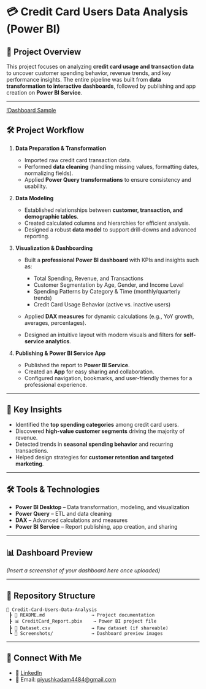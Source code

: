 # 💳 Credit Card Users Data Analysis (Power BI)

## 📌 Project Overview

This project focuses on analyzing **credit card usage and transaction data** to uncover customer spending behavior, revenue trends, and key performance insights. The entire pipeline was built from **data transformation to interactive dashboards**, followed by publishing and app creation on **Power BI Service**.

---
[!Dashboard Sample](Dashboard.png)
## 🛠️ Project Workflow

1. **Data Preparation & Transformation**

   * Imported raw credit card transaction data.
   * Performed **data cleaning** (handling missing values, formatting dates, normalizing fields).
   * Applied **Power Query transformations** to ensure consistency and usability.

2. **Data Modeling**

   * Established relationships between **customer, transaction, and demographic tables**.
   * Created calculated columns and hierarchies for efficient analysis.
   * Designed a robust **data model** to support drill-downs and advanced reporting.

3. **Visualization & Dashboarding**

   * Built a **professional Power BI dashboard** with KPIs and insights such as:

     * Total Spending, Revenue, and Transactions
     * Customer Segmentation by Age, Gender, and Income Level
     * Spending Patterns by Category & Time (monthly/quarterly trends)
     * Credit Card Usage Behavior (active vs. inactive users)
   * Applied **DAX measures** for dynamic calculations (e.g., YoY growth, averages, percentages).
   * Designed an intuitive layout with modern visuals and filters for **self-service analytics**.

4. **Publishing & Power BI Service App**

   * Published the report to **Power BI Service**.
   * Created an **App** for easy sharing and collaboration.
   * Configured navigation, bookmarks, and user-friendly themes for a professional experience.

---

## 🚀 Key Insights

* Identified the **top spending categories** among credit card users.
* Discovered **high-value customer segments** driving the majority of revenue.
* Detected trends in **seasonal spending behavior** and recurring transactions.
* Helped design strategies for **customer retention and targeted marketing**.

---

## 🛠️ Tools & Technologies

* **Power BI Desktop** – Data transformation, modeling, and visualization
* **Power Query** – ETL and data cleaning
* **DAX** – Advanced calculations and measures
* **Power BI Service** – Report publishing, app creation, and sharing

---

## 📊 Dashboard Preview

*(Insert a screenshot of your dashboard here once uploaded)*

---

## 📂 Repository Structure

```
📁 Credit-Card-Users-Data-Analysis
 ┣ 📄 README.md                 → Project documentation  
 ┣ 📊 CreditCard_Report.pbix    → Power BI project file  
 ┣ 📑 Dataset.csv               → Raw dataset (if shareable)  
 ┗ 📸 Screenshots/              → Dashboard preview images  
```

---

## 🤝 Connect With Me

* 💼 [LinkedIn](http://www.linkedin.com/in/piyushkadam4)
* 📧 Email: [piyushkadam4484@gmail.com](mailto:piyushkadam4484@gmail.com)
